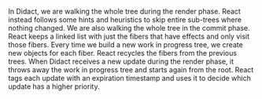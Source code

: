 In Didact, we are walking the whole tree during the render phase. React instead follows some hints and heuristics to skip entire sub-trees where nothing changed.
We are also walking the whole tree in the commit phase. React keeps a linked list with just the fibers that have effects and only visit those fibers.
Every time we build a new work in progress tree, we create new objects for each fiber. React recycles the fibers from the previous trees.
When Didact receives a new update during the render phase, it throws away the work in progress tree and starts again from the root. React tags each update with an expiration timestamp and uses it to decide which update has a higher priority.

